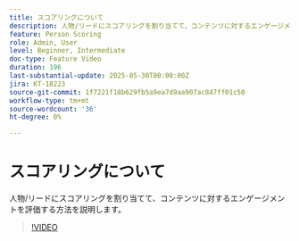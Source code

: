 ```yaml
---
title: スコアリングについて
description: 人物/リードにスコアリングを割り当てて、コンテンツに対するエンゲージメントを評価する方法を説明します。
feature: Person Scoring
role: Admin, User
level: Beginner, Intermediate
doc-type: Feature Video
duration: 196
last-substantial-update: 2025-05-30T00:00:00Z
jira: KT-18223
source-git-commit: 1f7221f18b629fb5a9ea7d9aa907ac847ff01c50
workflow-type: tm+mt
source-wordcount: '36'
ht-degree: 0%

---
```



# スコアリングについて

人物/リードにスコアリングを割り当てて、コンテンツに対するエンゲージメントを評価する方法を説明します。

>[!VIDEO](https://video.tv.adobe.com/v/3463237/?learn=on&enablevpops&captions=jpn)

